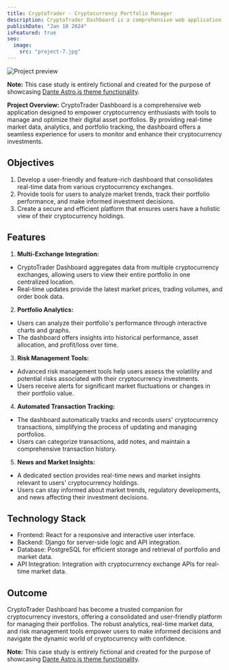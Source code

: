 ```yaml
---
title: CryptoTrader - Cryptocurrency Portfolio Manager
description: CryptoTrader Dashboard is a comprehensive web application designed to empower cryptocurrency enthusiasts with tools to manage and optimize their digital asset portfolios.
publishDate: "Jan 10 2024"
isFeatured: true
seo:
  image:
    src: "project-7.jpg"
---
```


![Project preview](/project-7.jpg)

**Note:** This case study is entirely fictional and created for the purpose of showcasing [Dante Astro.js theme functionality](https://justgoodui.com/astro-themes/dante/).

**Project Overview:**
CryptoTrader Dashboard is a comprehensive web application designed to empower cryptocurrency enthusiasts with tools to manage and optimize their digital asset portfolios. By providing real-time market data, analytics, and portfolio tracking, the dashboard offers a seamless experience for users to monitor and enhance their cryptocurrency investments.

## Objectives

1. Develop a user-friendly and feature-rich dashboard that consolidates real-time data from various cryptocurrency exchanges.
2. Provide tools for users to analyze market trends, track their portfolio performance, and make informed investment decisions.
3. Create a secure and efficient platform that ensures users have a holistic view of their cryptocurrency holdings.

## Features

1. **Multi-Exchange Integration:**

- CryptoTrader Dashboard aggregates data from multiple cryptocurrency exchanges, allowing users to view their entire portfolio in one centralized location.
- Real-time updates provide the latest market prices, trading volumes, and order book data.

2. **Portfolio Analytics:**

- Users can analyze their portfolio's performance through interactive charts and graphs.
- The dashboard offers insights into historical performance, asset allocation, and profit/loss over time.

3. **Risk Management Tools:**

- Advanced risk management tools help users assess the volatility and potential risks associated with their cryptocurrency investments.
- Users receive alerts for significant market fluctuations or changes in their portfolio value.

4. **Automated Transaction Tracking:**

- The dashboard automatically tracks and records users' cryptocurrency transactions, simplifying the process of updating and managing portfolios.
- Users can categorize transactions, add notes, and maintain a comprehensive transaction history.

5. **News and Market Insights:**

- A dedicated section provides real-time news and market insights relevant to users' cryptocurrency holdings.
- Users can stay informed about market trends, regulatory developments, and news affecting their investment decisions.

## Technology Stack

- Frontend: React for a responsive and interactive user interface.
- Backend: Django for server-side logic and API integration.
- Database: PostgreSQL for efficient storage and retrieval of portfolio and market data.
- API Integration: Integration with cryptocurrency exchange APIs for real-time market data.

## Outcome

CryptoTrader Dashboard has become a trusted companion for cryptocurrency investors, offering a consolidated and user-friendly platform for managing their portfolios. The robust analytics, real-time market data, and risk management tools empower users to make informed decisions and navigate the dynamic world of cryptocurrency with confidence.

**Note:** This case study is entirely fictional and created for the purpose of showcasing [Dante Astro.js theme functionality](https://justgoodui.com/astro-themes/dante/).
